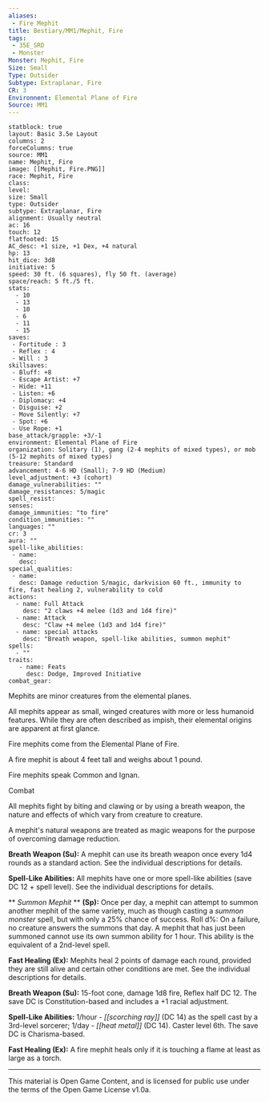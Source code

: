 ```yaml
---
aliases:
 - Fire Mephit
title: Bestiary/MM1/Mephit, Fire
tags: 
 - 35E_SRD
 - Monster
Monster: Mephit, Fire
Size: Small
Type: Outsider
Subtype: Extraplanar, Fire
CR: 3
Environnent: Elemental Plane of Fire
Source: MM1
---
```


```statblock
statblock: true
layout: Basic 3.5e Layout
columns: 2
forceColumns: true
source: MM1 
name: Mephit, Fire
image: [[Mephit, Fire.PNG]]
race: Mephit, Fire
class: 
level: 
size: Small
type: Outsider
subtype: Extraplanar, Fire
alignment: Usually neutral
ac: 16
touch: 12
flatfooted: 15
AC_desc: +1 size, +1 Dex, +4 natural
hp: 13
hit_dice: 3d8
initiative: 5
speed: 30 ft. (6 squares), fly 50 ft. (average)
space/reach: 5 ft./5 ft.
stats:
  - 10
  - 13
  - 10
  - 6
  - 11
  - 15
saves:
 - Fortitude : 3
 - Reflex : 4
 - Will : 3
skillsaves:
 - Bluff: +8
 - Escape Artist: +7
 - Hide: +11
 - Listen: +6
 - Diplomacy: +4
 - Disguise: +2
 - Move Silently: +7
 - Spot: +6
 - Use Rope: +1
base_attack/grapple: +3/-1
environment: Elemental Plane of Fire
organization: Solitary (1), gang (2-4 mephits of mixed types), or mob (5-12 mephits of mixed types)
treasure: Standard
advancement: 4-6 HD (Small); 7-9 HD (Medium)
level_adjustment: +3 (cohort)
damage_vulnerabilities: ""
damage_resistances: 5/magic
spell_resist: 
senses: 
damage_immunities: "to fire"
condition_immunities: ""
languages: ""
cr: 3
aura: ""
spell-like_abilities:
 - name: 
   desc: 
special_qualities:
 - name:
   desc: Damage reduction 5/magic, darkvision 60 ft., immunity to fire, fast healing 2, vulnerability to cold
actions:
  - name: Full Attack
    desc: "2 claws +4 melee (1d3 and 1d4 fire)"
  - name: Attack
    desc: "Claw +4 melee (1d3 and 1d4 fire)"
  - name: special attacks
    desc: "Breath weapon, spell-like abilities, summon mephit"
spells:
  - ""
traits:
   - name: Feats
     desc: Dodge, Improved Initiative
combat_gear:  
```


Mephits are minor creatures from the elemental planes.

All mephits appear as small, winged creatures with more or less humanoid features. While they are often described as impish, their elemental origins are apparent at first glance.

Fire mephits come from the Elemental Plane of Fire.

A fire mephit is about 4 feet tall and weighs about 1 pound.

Fire mephits speak Common and Ignan.

Combat

All mephits fight by biting and clawing or by using a breath weapon, the nature and effects of which vary from creature to creature.

A mephit's natural weapons are treated as magic weapons for the purpose of overcoming damage reduction.


**Breath Weapon (Su):** A mephit can use its breath weapon once every 1d4 rounds as a standard action. See the individual descriptions for details.


**Spell-Like Abilities:** All mephits have one or more spell-like abilities (save DC 12 + spell level). See the individual descriptions for details.


**
*Summon Mephit* 
**
**(Sp):** Once per day, a mephit can attempt to summon another mephit of the same variety, much as though casting a *summon monster* spell, but with only a 25% chance of success. Roll d%: On a failure, no creature answers the summons that day. A mephit that has just been summoned cannot use its own summon ability for 1 hour. This ability is the equivalent of a 2nd-level spell.


**Fast Healing (Ex):** Mephits heal 2 points of damage each round, provided they are still alive and certain other conditions are met. See the individual descriptions for details.


**Breath Weapon (Su):** 15-foot cone, damage 1d8 fire, Reflex half DC 12. The save DC is Constitution-based and includes a +1 racial adjustment.


**Spell-Like Abilities:** 1/hour - *[[scorching ray]]* (DC 14) as the spell cast by a 3rd-level sorcerer; 1/day - *[[heat metal]]* (DC 14). Caster level 6th. The save DC is Charisma-based.


**Fast Healing (Ex):** A fire mephit heals only if it is touching a flame at least as large as a torch.

---

This material is Open Game Content, and is licensed for public use under the terms of the Open Game License v1.0a.
